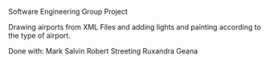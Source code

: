 Software Engineering Group Project

Drawing airports from XML Files and adding lights and painting according to the type of airport.

Done with:
Mark Salvin
Robert Streeting
Ruxandra Geana

